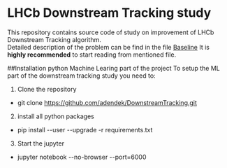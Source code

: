 # LHCb Downstream Tracking study  
This repository contains source code of study on improvement of LHCb Downstream Tracking algorithm.  
Detailed description of the problem can be find in the file [Baseline](https://github.com/adendek/DownstreamTracking/blob/master/SeedClasifier/Baseline.ipynb)
It is **highly recommended** to start reading from mentioned file. 

##Installation python Machine Learing part of the project
To setup the ML part of the  downstream tracking study you need to:

1. Clone the repository
  * git clone https://github.com/adendek/DownstreamTracking.git
2. install all python packages
  * pip install --user --upgrade -r requirements.txt
3. Start the jupyter 
  * jupyter notebook --no-browser --port=6000
